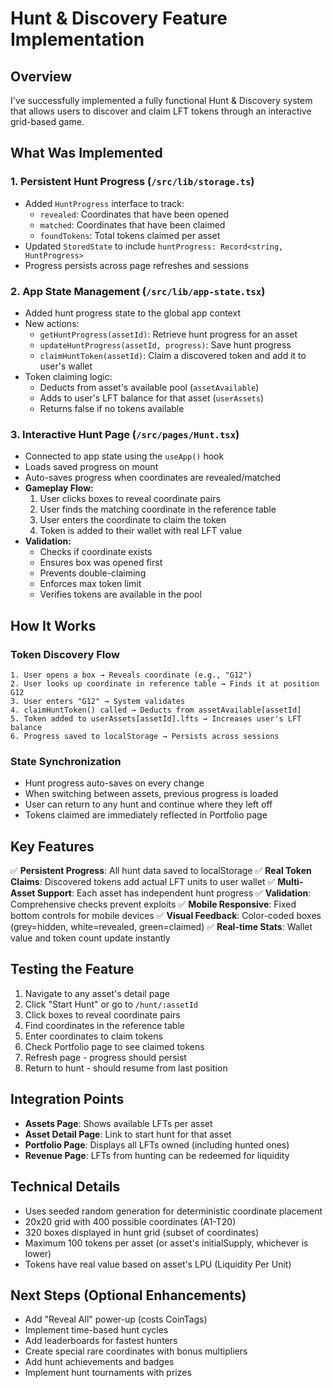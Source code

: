 # Hunt & Discovery Feature Implementation

## Overview
I've successfully implemented a fully functional Hunt & Discovery system that allows users to discover and claim LFT tokens through an interactive grid-based game.

## What Was Implemented

### 1. **Persistent Hunt Progress** (`/src/lib/storage.ts`)
- Added `HuntProgress` interface to track:
  - `revealed`: Coordinates that have been opened
  - `matched`: Coordinates that have been claimed
  - `foundTokens`: Total tokens claimed per asset
- Updated `StoredState` to include `huntProgress: Record<string, HuntProgress>`
- Progress persists across page refreshes and sessions

### 2. **App State Management** (`/src/lib/app-state.tsx`)
- Added hunt progress state to the global app context
- New actions:
  - `getHuntProgress(assetId)`: Retrieve hunt progress for an asset
  - `updateHuntProgress(assetId, progress)`: Save hunt progress
  - `claimHuntToken(assetId)`: Claim a discovered token and add it to user's wallet
- Token claiming logic:
  - Deducts from asset's available pool (`assetAvailable`)
  - Adds to user's LFT balance for that asset (`userAssets`)
  - Returns false if no tokens available

### 3. **Interactive Hunt Page** (`/src/pages/Hunt.tsx`)
- Connected to app state using the `useApp()` hook
- Loads saved progress on mount
- Auto-saves progress when coordinates are revealed/matched
- **Gameplay Flow:**
  1. User clicks boxes to reveal coordinate pairs
  2. User finds the matching coordinate in the reference table
  3. User enters the coordinate to claim the token
  4. Token is added to their wallet with real LFT value
- **Validation:**
  - Checks if coordinate exists
  - Ensures box was opened first
  - Prevents double-claiming
  - Enforces max token limit
  - Verifies tokens are available in the pool

## How It Works

### Token Discovery Flow
```
1. User opens a box → Reveals coordinate (e.g., "G12")
2. User looks up coordinate in reference table → Finds it at position G12
3. User enters "G12" → System validates
4. claimHuntToken() called → Deducts from assetAvailable[assetId]
5. Token added to userAssets[assetId].lfts → Increases user's LFT balance
6. Progress saved to localStorage → Persists across sessions
```

### State Synchronization
- Hunt progress auto-saves on every change
- When switching between assets, previous progress is loaded
- User can return to any hunt and continue where they left off
- Tokens claimed are immediately reflected in Portfolio page

## Key Features

✅ **Persistent Progress**: All hunt data saved to localStorage
✅ **Real Token Claims**: Discovered tokens add actual LFT units to user wallet
✅ **Multi-Asset Support**: Each asset has independent hunt progress
✅ **Validation**: Comprehensive checks prevent exploits
✅ **Mobile Responsive**: Fixed bottom controls for mobile devices
✅ **Visual Feedback**: Color-coded boxes (grey=hidden, white=revealed, green=claimed)
✅ **Real-time Stats**: Wallet value and token count update instantly

## Testing the Feature

1. Navigate to any asset's detail page
2. Click "Start Hunt" or go to `/hunt/:assetId`
3. Click boxes to reveal coordinate pairs
4. Find coordinates in the reference table
5. Enter coordinates to claim tokens
6. Check Portfolio page to see claimed tokens
7. Refresh page - progress should persist
8. Return to hunt - should resume from last position

## Integration Points

- **Assets Page**: Shows available LFTs per asset
- **Asset Detail Page**: Link to start hunt for that asset
- **Portfolio Page**: Displays all LFTs owned (including hunted ones)
- **Revenue Page**: LFTs from hunting can be redeemed for liquidity

## Technical Details

- Uses seeded random generation for deterministic coordinate placement
- 20x20 grid with 400 possible coordinates (A1-T20)
- 320 boxes displayed in hunt grid (subset of coordinates)
- Maximum 100 tokens per asset (or asset's initialSupply, whichever is lower)
- Tokens have real value based on asset's LPU (Liquidity Per Unit)

## Next Steps (Optional Enhancements)

- Add "Reveal All" power-up (costs CoinTags)
- Implement time-based hunt cycles
- Add leaderboards for fastest hunters
- Create special rare coordinates with bonus multipliers
- Add hunt achievements and badges
- Implement hunt tournaments with prizes
